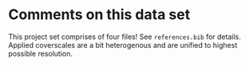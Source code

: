 Comments on this data set
=========================

This project set comprises of four files!
See `references.bib` for details.
Applied coverscales are a bit heterogenous and are unified to highest possible resolution.